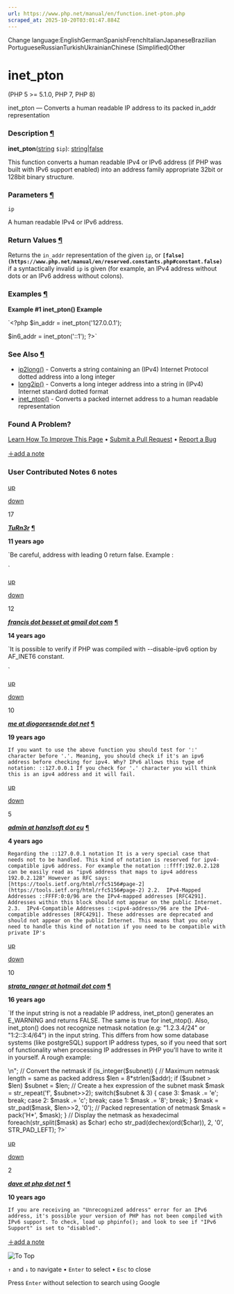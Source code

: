 ```yaml
---
url: https://www.php.net/manual/en/function.inet-pton.php
scraped_at: 2025-10-20T03:01:47.884Z
---
```


Change language:EnglishGermanSpanishFrenchItalianJapaneseBrazilian PortugueseRussianTurkishUkrainianChinese (Simplified)Other

# inet\_pton

(PHP 5 >= 5.1.0, PHP 7, PHP 8)

inet\_pton — Converts a human readable IP address to its packed in\_addr representation

### Description [¶](https://www.php.net/manual/en/function.inet-pton.php\#refsect1-function.inet-pton-description)

**inet\_pton**([string](https://www.php.net/manual/en/language.types.string.php) `$ip`): [string](https://www.php.net/manual/en/language.types.string.php)\|[false](https://www.php.net/manual/en/language.types.singleton.php)

This function converts a human readable IPv4 or IPv6 address (if PHP
was built with IPv6 support enabled) into an address family appropriate
32bit or 128bit binary structure.


### Parameters [¶](https://www.php.net/manual/en/function.inet-pton.php\#refsect1-function.inet-pton-parameters)

`ip`

A human readable IPv4 or IPv6 address.


### Return Values [¶](https://www.php.net/manual/en/function.inet-pton.php\#refsect1-function.inet-pton-returnvalues)

Returns the `in_addr` representation of the given
`ip`, or **`[false](https://www.php.net/manual/en/reserved.constants.php#constant.false)`** if a syntactically invalid
`ip` is given (for example, an IPv4 address
without dots or an IPv6 address without colons).


### Examples [¶](https://www.php.net/manual/en/function.inet-pton.php\#refsect1-function.inet-pton-examples)

**Example #1 **inet\_pton()** Example**

`<?php
$in_addr = inet_pton('127.0.0.1');

$in6_addr = inet_pton('::1');
?>`

### See Also [¶](https://www.php.net/manual/en/function.inet-pton.php\#refsect1-function.inet-pton-seealso)

- [ip2long()](https://www.php.net/manual/en/function.ip2long.php) \- Converts a string containing an (IPv4) Internet Protocol dotted address into a long integer
- [long2ip()](https://www.php.net/manual/en/function.long2ip.php) \- Converts a long integer address into a string in (IPv4) Internet standard dotted format
- [inet\_ntop()](https://www.php.net/manual/en/function.inet-ntop.php) \- Converts a packed internet address to a human readable representation

### Found A Problem?

[Learn How To Improve This Page](https://github.com/php/doc-base/blob/master/README.md "This will take you to our contribution guidelines on GitHub")
•
[Submit a Pull Request](https://github.com/php/doc-en/blob/master/reference/network/functions/inet-pton.xml)
•
[Report a Bug](https://github.com/php/doc-en/issues/new?body=From%20manual%20page:%20https:%2F%2Fphp.net%2Ffunction.inet-pton%0A%0A---)

[＋add a note](https://www.php.net/manual/add-note.php?sect=function.inet-pton&repo=en&redirect=https://www.php.net/manual/en/function.inet-pton.php)

### User Contributed Notes 6 notes

[up](https://www.php.net/manual/vote-note.php?id=115139&page=function.inet-pton&vote=up "Vote up!")

[down](https://www.php.net/manual/vote-note.php?id=115139&page=function.inet-pton&vote=down "Vote down!")

17


[**_TuRn3r_**](https://www.php.net/manual/en/function.inet-pton.php#115139) [¶](https://www.php.net/manual/en/function.inet-pton.php#115139)

**11 years ago**

`Be careful, address with leading 0 return false.
Example :
<?php
inet_pton('172.27.1.04'); // return false
inet_pton('172.27.1.4') ;// return the good result
?>`

[up](https://www.php.net/manual/vote-note.php?id=104917&page=function.inet-pton&vote=up "Vote up!")

[down](https://www.php.net/manual/vote-note.php?id=104917&page=function.inet-pton&vote=down "Vote down!")

12


[**_francis dot besset at gmail dot com_**](https://www.php.net/manual/en/function.inet-pton.php#104917) [¶](https://www.php.net/manual/en/function.inet-pton.php#104917)

**14 years ago**

`It is possible to verify if PHP was compiled with --disable-ipv6 option by AF_INET6 constant.
<?php
if (defined('AF_INET6')) {
echo "PHP was compiled without --disable-ipv6 option";
} else {
echo "PHP was compiled with --disable-ipv6 option";
}
?>`

[up](https://www.php.net/manual/vote-note.php?id=66191&page=function.inet-pton&vote=up "Vote up!")

[down](https://www.php.net/manual/vote-note.php?id=66191&page=function.inet-pton&vote=down "Vote down!")

10


[**_me at diogoresende dot net_**](https://www.php.net/manual/en/function.inet-pton.php#66191) [¶](https://www.php.net/manual/en/function.inet-pton.php#66191)

**19 years ago**

`If you want to use the above function you should test for ':' character before '.'. Meaning, you should check if it's an ipv6 address before checking for ipv4.
Why? IPv6 allows this type of notation:
::127.0.0.1
If you check for '.' character you will think this is an ipv4 address and it will fail.`

[up](https://www.php.net/manual/vote-note.php?id=125711&page=function.inet-pton&vote=up "Vote up!")

[down](https://www.php.net/manual/vote-note.php?id=125711&page=function.inet-pton&vote=down "Vote down!")

5


[**_admin at hanzlsoft dot eu_**](https://www.php.net/manual/en/function.inet-pton.php#125711) [¶](https://www.php.net/manual/en/function.inet-pton.php#125711)

**4 years ago**

`Regarding the ::127.0.0.1 notation
It is a very special case that needs not to be handled. This kind of notation is reserved for ipv4-compatible ipv6 address.
For example the notation ::ffff:192.0.2.128 can be easily read as "ipv6 address that maps to ipv4 address 192.0.2.128"
However as RFC says:
[https://tools.ietf.org/html/rfc5156#page-2](https://tools.ietf.org/html/rfc5156#page-2)
2.2.  IPv4-Mapped Addresses
::FFFF:0:0/96 are the IPv4-mapped addresses [RFC4291].  Addresses
within this block should not appear on the public Internet.
2.3.  IPv4-Compatible Addresses
::<ipv4-address>/96 are the IPv4-compatible addresses [RFC4291].
These addresses are deprecated and should not appear on the public
Internet.
This means that you only need to handle this kind of notation if you need to be compatible with private IP's`

[up](https://www.php.net/manual/vote-note.php?id=93501&page=function.inet-pton&vote=up "Vote up!")

[down](https://www.php.net/manual/vote-note.php?id=93501&page=function.inet-pton&vote=down "Vote down!")

10


[**_strata\_ranger at hotmail dot com_**](https://www.php.net/manual/en/function.inet-pton.php#93501) [¶](https://www.php.net/manual/en/function.inet-pton.php#93501)

**16 years ago**

`If the input string is not a readable IP address, inet_pton() generates an E_WARNING and returns FALSE.  The same is true for inet_ntop().
Also, inet_pton() does not recognize netmask notation (e.g: "1.2.3.4/24" or "1:2::3:4/64") in the input string.  This differs from how some database systems (like postgreSQL) support IP address types, so if you need that sort of functionality when processing IP addresses in PHP you'll have to write it in yourself.
A rough example:
<?php
// Sample IP addresses
$ipaddr = '1.2.3.4/24'; // IPv4 with /24 netmask
$ipaddr = '1:2::3:4/64'; // IPv6 with /64 netmask
// Strip out the netmask, if there is one.
$cx = strpos($ipaddr, '/');
if ($cx)
{
$subnet = (int)(substr($ipaddr, $cx+1));
$ipaddr = substr($ipaddr, 0, $cx);
}
else $subnet = null; // No netmask present
// Convert address to packed format
$addr = inet_pton($ipaddr);
// Let's display it as hexadecimal format
foreach(str_split($addr) as $char) echo str_pad(dechex(ord($char)), 2, '0', STR_PAD_LEFT);
echo "<br />\n";
// Convert the netmask
if (is_integer($subnet))
{
// Maximum netmask length = same as packed address
$len = 8*strlen($addr);
if ($subnet > $len) $subnet = $len;

// Create a hex expression of the subnet mask
$mask  = str_repeat('f', $subnet>>2);
switch($subnet & 3)
{
case 3: $mask .= 'e'; break;
case 2: $mask .= 'c'; break;
case 1: $mask .= '8'; break;
}
$mask = str_pad($mask, $len>>2, '0');
// Packed representation of netmask
$mask = pack('H*', $mask);
}
// Display the netmask as hexadecimal
foreach(str_split($mask) as $char) echo str_pad(dechex(ord($char)), 2, '0', STR_PAD_LEFT);
?>`

[up](https://www.php.net/manual/vote-note.php?id=116829&page=function.inet-pton&vote=up "Vote up!")

[down](https://www.php.net/manual/vote-note.php?id=116829&page=function.inet-pton&vote=down "Vote down!")

2


[**_dave at php dot net_**](https://www.php.net/manual/en/function.inet-pton.php#116829) [¶](https://www.php.net/manual/en/function.inet-pton.php#116829)

**10 years ago**

`If you are receiving an "Unrecognized address" error for an IPv6 address, it's possible your version of PHP has not been compiled with IPv6 support.
To check, load up phpinfo(); and look to see if "IPv6 Support" is set to "disabled".`

[＋add a note](https://www.php.net/manual/add-note.php?sect=function.inet-pton&repo=en&redirect=https://www.php.net/manual/en/function.inet-pton.php)

![To Top](https://www.php.net/images/to-top@2x.png)

`↑` and `↓` to navigate •
`Enter` to select •
`Esc` to close


Press `Enter` without
selection to search using Google